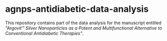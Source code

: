 # agnps-antidiabetic-data-analysis
This repository contains part of the data analysis for the manuscript entitled *"Argovit™ Silver Nanoparticles as a Potent and Multifunctional Alternative to Conventional Antidiabetic Therapies"*.
